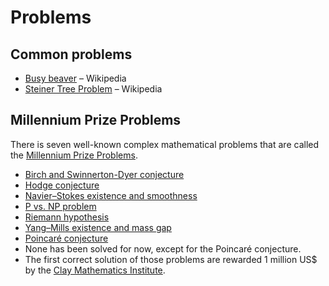 # Problems

## Common problems

- [Busy beaver](https://wikipedia.org/wiki/busy_beaver) – Wikipedia
- [Steiner Tree Problem](https://wikipedia.org/wiki/steiner_tree_problem) – Wikipedia

## Millennium Prize Problems

There is seven well-known complex mathematical problems that are called the [Millennium Prize Problems](https://en.wikipedia.org/wiki/Millennium_Prize_Problems).

- [Birch and Swinnerton-Dyer conjecture](https://en.wikipedia.org/wiki/Birch_and_Swinnerton-Dyer_conjecture "Birch and Swinnerton-Dyer conjecture")
- [Hodge conjecture](https://en.wikipedia.org/wiki/Hodge_conjecture "Hodge conjecture")
- [Navier–Stokes existence and smoothness](https://en.wikipedia.org/wiki/Navier%E2%80%93Stokes_existence_and_smoothness "Navier–Stokes existence and smoothness")
- [P vs. NP problem](p-vs-np.md)
- [Riemann hypothesis](https://en.wikipedia.org/wiki/Riemann_hypothesis "Riemann hypothesis")
- [Yang–Mills existence and mass gap](https://en.wikipedia.org/wiki/Yang%E2%80%93Mills_existence_and_mass_gap "Yang–Mills existence and mass gap")
- [Poincaré conjecture](https://en.wikipedia.org/wiki/Poincar%C3%A9_conjecture "Poincaré conjecture")
- None has been solved for now, except for the Poincaré conjecture.
- The first correct solution of those problems are rewarded 1 million US$ by the [Clay Mathematics Institute](https://en.wikipedia.org/wiki/Clay_Mathematics_Institute).